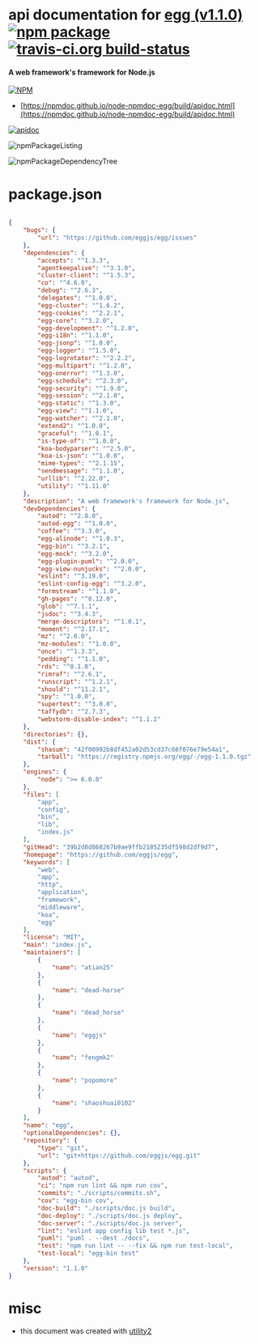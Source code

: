 # api documentation for  [egg (v1.1.0)](https://github.com/eggjs/egg)  [![npm package](https://img.shields.io/npm/v/npmdoc-egg.svg?style=flat-square)](https://www.npmjs.org/package/npmdoc-egg) [![travis-ci.org build-status](https://api.travis-ci.org/npmdoc/node-npmdoc-egg.svg)](https://travis-ci.org/npmdoc/node-npmdoc-egg)
#### A web framework's framework for Node.js

[![NPM](https://nodei.co/npm/egg.png?downloads=true&downloadRank=true&stars=true)](https://www.npmjs.com/package/egg)

- [https://npmdoc.github.io/node-npmdoc-egg/build/apidoc.html](https://npmdoc.github.io/node-npmdoc-egg/build/apidoc.html)

[![apidoc](https://npmdoc.github.io/node-npmdoc-egg/build/screenCapture.buildCi.browser.%252Ftmp%252Fbuild%252Fapidoc.html.png)](https://npmdoc.github.io/node-npmdoc-egg/build/apidoc.html)

![npmPackageListing](https://npmdoc.github.io/node-npmdoc-egg/build/screenCapture.npmPackageListing.svg)

![npmPackageDependencyTree](https://npmdoc.github.io/node-npmdoc-egg/build/screenCapture.npmPackageDependencyTree.svg)



# package.json

```json

{
    "bugs": {
        "url": "https://github.com/eggjs/egg/issues"
    },
    "dependencies": {
        "accepts": "^1.3.3",
        "agentkeepalive": "^3.1.0",
        "cluster-client": "^1.5.3",
        "co": "^4.6.0",
        "debug": "^2.6.3",
        "delegates": "^1.0.0",
        "egg-cluster": "^1.6.2",
        "egg-cookies": "^2.2.1",
        "egg-core": "^3.2.0",
        "egg-development": "^1.2.0",
        "egg-i18n": "^1.1.0",
        "egg-jsonp": "^1.0.0",
        "egg-logger": "^1.5.0",
        "egg-logrotator": "^2.2.2",
        "egg-multipart": "^1.2.0",
        "egg-onerror": "^1.3.0",
        "egg-schedule": "^2.3.0",
        "egg-security": "^1.9.0",
        "egg-session": "^2.1.0",
        "egg-static": "^1.3.0",
        "egg-view": "^1.1.0",
        "egg-watcher": "^2.1.0",
        "extend2": "^1.0.0",
        "graceful": "^1.0.1",
        "is-type-of": "^1.0.0",
        "koa-bodyparser": "^2.5.0",
        "koa-is-json": "^1.0.0",
        "mime-types": "^2.1.15",
        "sendmessage": "^1.1.0",
        "urllib": "^2.22.0",
        "utility": "^1.11.0"
    },
    "description": "A web framework's framework for Node.js",
    "devDependencies": {
        "autod": "^2.8.0",
        "autod-egg": "^1.0.0",
        "coffee": "^3.3.0",
        "egg-alinode": "^1.0.3",
        "egg-bin": "^3.2.1",
        "egg-mock": "^3.2.0",
        "egg-plugin-puml": "^2.0.0",
        "egg-view-nunjucks": "^2.0.0",
        "eslint": "^3.19.0",
        "eslint-config-egg": "^3.2.0",
        "formstream": "^1.1.0",
        "gh-pages": "^0.12.0",
        "glob": "^7.1.1",
        "jsdoc": "^3.4.3",
        "merge-descriptors": "^1.0.1",
        "moment": "^2.17.1",
        "mz": "^2.6.0",
        "mz-modules": "^1.0.0",
        "once": "^1.3.3",
        "pedding": "^1.1.0",
        "rds": "^0.1.0",
        "rimraf": "^2.6.1",
        "runscript": "^1.2.1",
        "should": "^11.2.1",
        "spy": "^1.0.0",
        "supertest": "^3.0.0",
        "taffydb": "^2.7.3",
        "webstorm-disable-index": "^1.1.2"
    },
    "directories": {},
    "dist": {
        "shasum": "42f00992b8df452a02d53cd37c68f076e79e54a1",
        "tarball": "https://registry.npmjs.org/egg/-/egg-1.1.0.tgz"
    },
    "engines": {
        "node": ">= 6.0.0"
    },
    "files": [
        "app",
        "config",
        "bin",
        "lib",
        "index.js"
    ],
    "gitHead": "39b2d8d868267b9ae9ffb2185235df598d2df9d7",
    "homepage": "https://github.com/eggjs/egg",
    "keywords": [
        "web",
        "app",
        "http",
        "application",
        "framework",
        "middleware",
        "koa",
        "egg"
    ],
    "license": "MIT",
    "main": "index.js",
    "maintainers": [
        {
            "name": "atian25"
        },
        {
            "name": "dead-horse"
        },
        {
            "name": "dead_horse"
        },
        {
            "name": "eggjs"
        },
        {
            "name": "fengmk2"
        },
        {
            "name": "popomore"
        },
        {
            "name": "shaoshuai0102"
        }
    ],
    "name": "egg",
    "optionalDependencies": {},
    "repository": {
        "type": "git",
        "url": "git+https://github.com/eggjs/egg.git"
    },
    "scripts": {
        "autod": "autod",
        "ci": "npm run lint && npm run cov",
        "commits": "./scripts/commits.sh",
        "cov": "egg-bin cov",
        "doc-build": "./scripts/doc.js build",
        "doc-deploy": "./scripts/doc.js deploy",
        "doc-server": "./scripts/doc.js server",
        "lint": "eslint app config lib test *.js",
        "puml": "puml . --dest ./docs",
        "test": "npm run lint -- --fix && npm run test-local",
        "test-local": "egg-bin test"
    },
    "version": "1.1.0"
}
```



# misc
- this document was created with [utility2](https://github.com/kaizhu256/node-utility2)
